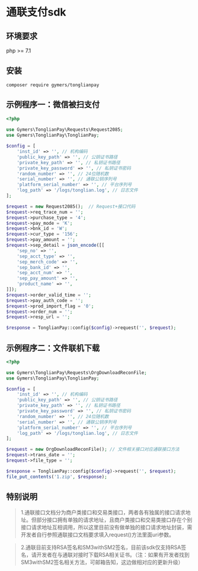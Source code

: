 # 通联支付sdk

## 环境要求

php >= 7.1

## 安装

```shell
composer require gymers/tonglianpay
```

## 示例程序一：微信被扫支付

```php
<?php
  
use Gymers\TonglianPay\Requests\Request2085;
use Gymers\TonglianPay\TonglianPay;

$config = [
    'inst_id' => '', // 机构编码
    'public_key_path' => '', // 公钥证书路径
    'private_key_path' => '', // 私钥证书路径
    'private_key_password' => '', // 私钥证书密码
    'random_number' => '', // 24位随机数
    'serial_number' => '', // 通联公钥序列号
    'platform_serial_number' => '', // 平台序列号
    'log_path' => '/logs/tonglian.log', // 日志文件
];

$request = new Request2085();  // Request+接口代码
$request->req_trace_num = '';
$request->purchase_type = '4';
$request->pay_mode = 'K';
$request->bnk_id = 'W';
$request->cur_type = '156';
$request->pay_amount = '';
$request->sep_detail = json_encode([[
    'sep_no' => '',
    'sep_acct_type' => '',
    'sep_merch_code' => '',
    'sep_bank_id' => '',
    'sep_acct_num' => '',
    'sep_pay_amount' => '',
    'product_name' => '',
]]);
$request->order_valid_time = '';
$request->pay_auth_code = '';
$request->prod_import_flag = '0';
$request->order_num = '';
$request->resp_url = '';

$response = TonglianPay::config($config)->request('', $request);
```

## 示例程序二：文件联机下载

```php
<?php

use Gymers\TonglianPay\Requests\OrgDownloadReconFile;
use Gymers\TonglianPay\TonglianPay;

$config = [
    'inst_id' => '', // 机构编码
    'public_key_path' => '', // 公钥证书路径
    'private_key_path' => '', // 私钥证书路径
    'private_key_password' => '', // 私钥证书密码
    'random_number' => '', // 24位随机数
    'serial_number' => '', // 通联公钥序列号
    'platform_serial_number' => '', // 平台序列号
    'log_path' => '/logs/tonglian.log', // 日志文件
];

$request = new OrgDownloadReconFile(); // 文件相关接口对应通联接口方法
$request->trans_date = '';
$request->file_type = '';

$response = TonglianPay::config($config)->request('', $request);
file_put_contents('1.zip', $response);
```



## 特别说明

> 1.通联接口文档分为商户类接口和交易类接口，两者各有独属的接口请求地址。但部分接口拥有单独的请求地址，且商户类接口和交易类接口存在个别接口请求地址互相调用，所以这里目前没有做单独的接口请求地址封装，需开发者自行参照通联接口文档要求填入request()方法里面uri参数。

> 2.通联目前支持RSA签名和SM3withSM2签名，目前该sdk仅支持RSA签名，请开发者在与通联对接时下载RSA相关证书。（注：如果有开发者找到SM3withSM2签名相关方法，可邮箱告知，这边做相对应的更新升级）
